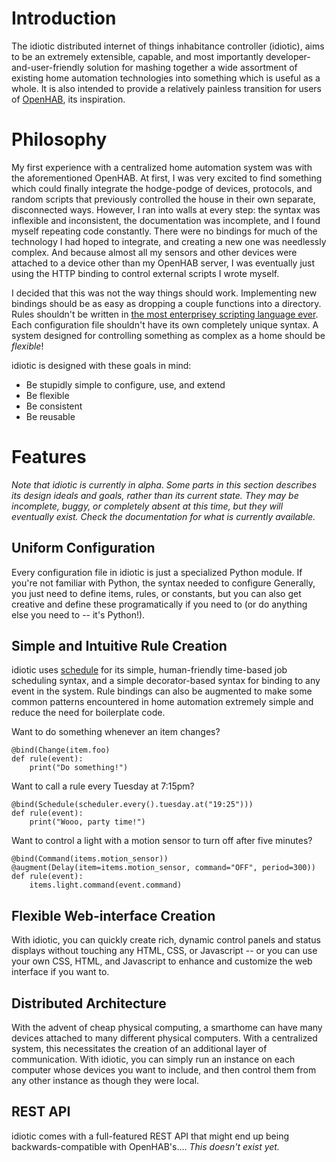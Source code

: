 # Introduction #

The idiotic distributed internet of things inhabitance controller
(idiotic), aims to be an extremely extensible, capable, and most
importantly developer-and-user-friendly solution for mashing together
a wide assortment of existing home automation technologies into
something which is useful as a whole. It is also intended to provide a
relatively painless transition for users of
[OpenHAB](https://github.com/openhab/openhab), its inspiration.

# Philosophy #

My first experience with a centralized home automation system was with
the aforementioned OpenHAB. At first, I was very excited to find
something which could finally integrate the hodge-podge of devices,
protocols, and random scripts that previously controlled the house in
their own separate, disconnected ways. However, I ran into walls at
every step: the syntax was inflexible and inconsistent, the
documentation was incomplete, and I found myself repeating code
constantly. There were no bindings for much of the technology I had
hoped to integrate, and creating a new one was needlessly complex. And
because almost all my sensors and other devices were attached to a
device other than my OpenHAB server, I was eventually just using the
HTTP binding to control external scripts I wrote myself.

I decided that this was not the way things should work. Implementing
new bindings should be as easy as dropping a couple functions into a
directory. Rules shouldn't be written in
[the most enterprisey scripting language ever](http://xtend-lang.org).
Each configuration file shouldn't have its own completely unique
syntax. A system designed for controlling something as complex as a
home should be *flexible*!

idiotic is designed with these goals in mind:

* Be stupidly simple to configure, use, and extend
* Be flexible
* Be consistent
* Be reusable

# Features #

*Note that idiotic is currently in alpha. Some parts in this section
describes its design ideals and goals, rather than its current
state. They may be incomplete, buggy, or completely absent at this
time, but they will eventually exist. Check the documentation for
what is currently available.*

## Uniform Configuration ##

Every configuration file in idiotic is just a specialized Python
module. If you're not familiar with Python, the syntax needed to
configure Generally, you just need to define items, rules, or constants,
but you can also get creative and define these programatically if you
need to (or do anything else you need to -- it's Python!).

## Simple and Intuitive Rule Creation ##

idiotic uses [schedule](https://github.com/dbader/schedule) for its
simple, human-friendly time-based job scheduling syntax, and a simple
decorator-based syntax for binding to any event in the system. Rule
bindings can also be augmented to make some common patterns
encountered in home automation extremely simple and reduce the need
for boilerplate code.

Want to do something whenever an item changes?

    @bind(Change(item.foo)
	def rule(event):
	    print("Do something!")

Want to call a rule every Tuesday at 7:15pm?

    @bind(Schedule(scheduler.every().tuesday.at("19:25")))
	def rule(event):
	    print("Wooo, party time!")

Want to control a light with a motion sensor to turn off after five
minutes?

    @bind(Command(items.motion_sensor))
    @augment(Delay(item=items.motion_sensor, command="OFF", period=300))
	def rule(event):
	    items.light.command(event.command)

## Flexible Web-interface Creation ##

With idiotic, you can quickly create rich, dynamic control panels and
status displays without touching any HTML, CSS, or Javascript -- or
you can use your own CSS, HTML, and Javascript to enhance and
customize the web interface if you want to.

## Distributed Architecture ##

With the advent of cheap physical computing, a smarthome can have many
devices attached to many different physical computers. With a
centralized system, this necessitates the creation of an additional
layer of communication. With idiotic, you can simply run an instance
on each computer whose devices you want to include, and then control
them from any other instance as though they were local.

## REST API ##

idiotic comes with a full-featured REST API that might end up being
backwards-compatible with OpenHAB's.... _This doesn't exist yet._
